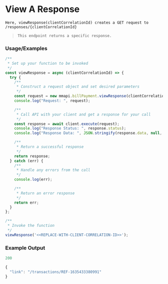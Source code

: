 # View A Response

`Here, viewResponse(clientCorrelationId) creates a GET request to /responses/{clientCorrelationId}`

> `This endpoint returns a specific response.`

### Usage/Examples

```javascript
/**
 * Set up your function to be invoked
 */
const viewResponse = async (clientCorrelationId) => {
  try {
    /**
     * Construct a request object and set desired parameters
     */
    const request = new mmapi.billPayment.viewResponse(clientCorrelationId);
    console.log("Request: ", request);

    /**
     * Call API with your client and get a response for your call
     */
    const response = await client.execute(request);
    console.log("Response Status: ", response.status);
    console.log("Response Data: ", JSON.stringify(response.data, null, 4));

    /**
     * Return a successful response
     */
    return response;
  } catch (err) {
    /**
     * Handle any errors from the call
     */
    console.log(err);

    /**
     * Return an error response
     */
    return err;
  }
};

/**
 * Invoke the function
 */
viewResponse('<<REPLACE-WITH-CLIENT-CORRELATION-ID>>');
```

### Example Output

```javascript
200

{
  "link": "/transactions/REF-1635433380991"
}
```
